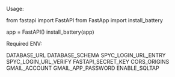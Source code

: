 Usage:

from fastapi import FastAPI
from FastApp import install_battery

app = FastAPI()
install_battery(app)




Required ENV:

DATABASE_URL
DATABASE_SCHEMA
SPYC_LOGIN_URL_ENTRY
SPYC_LOGIN_URL_VERIFY
FASTAPI_SECRET_KEY
CORS_ORIGINS
GMAIL_ACCOUNT
GMAIL_APP_PASSWORD
ENABLE_SQLTAP
